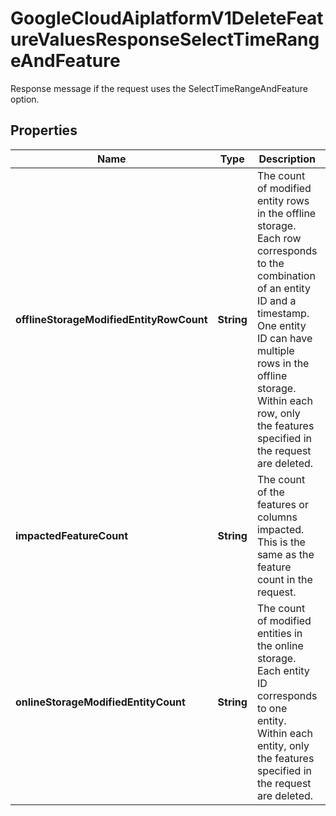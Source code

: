 

# GoogleCloudAiplatformV1DeleteFeatureValuesResponseSelectTimeRangeAndFeature

Response message if the request uses the SelectTimeRangeAndFeature option.

## Properties

| Name | Type | Description | Notes |
|------------ | ------------- | ------------- | -------------|
|**offlineStorageModifiedEntityRowCount** | **String** | The count of modified entity rows in the offline storage. Each row corresponds to the combination of an entity ID and a timestamp. One entity ID can have multiple rows in the offline storage. Within each row, only the features specified in the request are deleted. |  [optional] |
|**impactedFeatureCount** | **String** | The count of the features or columns impacted. This is the same as the feature count in the request. |  [optional] |
|**onlineStorageModifiedEntityCount** | **String** | The count of modified entities in the online storage. Each entity ID corresponds to one entity. Within each entity, only the features specified in the request are deleted. |  [optional] |




